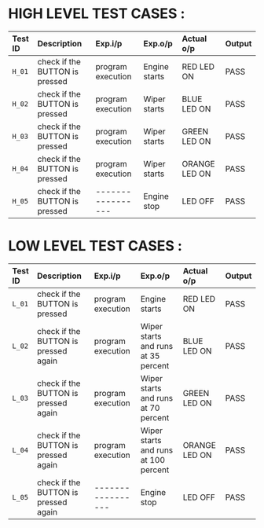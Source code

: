 # HIGH LEVEL TEST CASES :

|Test ID |	Description |	Exp.i/p	| Exp.o/p |	Actual o/p |	Output |
|:-------|:-----------------|:----------|:--------|:---------------|:----------|
|`H_01`|	check if the BUTTON is pressed	|program execution|	Engine starts	|RED LED ON	|PASS|
|`H_02`|	check if the BUTTON is pressed	|program execution|	Wiper starts	|BLUE LED ON	|PASS|
|`H_03`|	check if the BUTTON is pressed	|program execution|	Wiper starts	|GREEN LED ON	|PASS|
|`H_04`|	check if the BUTTON is pressed	|program execution|	Wiper starts	|ORANGE LED ON	|PASS|
|`H_05`|	check if the BUTTON is pressed	|-----------------|	Engine stop	|LED OFF	|PASS|





# LOW LEVEL TEST CASES :
|Test ID |	Description |	Exp.i/p |	Exp.o/p	|Actual o/p	| Output|
|:-------|:-------------|:--------|:--------|:----------|:-------|
|`L_01`|	check if the BUTTON is pressed      |	program execution     |	Engine starts	| RED LED ON	                              |PASS|
|`L_02`|	check if the BUTTON is pressed again|	program execution     |	Wiper starts and runs at 35 percent	| BLUE LED ON	      |PASS|
|`L_03`|	check if the BUTTON is pressed again|	program execution     |	Wiper starts and runs at 70 percent	| GREEN LED ON	      |PASS|
|`L_04`|	check if the BUTTON is pressed again|	program execution     |	Wiper starts and runs at 100 percent|ORANGE LED ON	    |PASS|
|`L_05`|	check if the BUTTON is pressed again|	-----------------     |	Engine stop	|LED OFF                                  	  |PASS|
